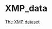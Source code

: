 # XMP_data
[The XMP dataset](https://drive.google.com/file/d/1eYkaQjylgy1QFUzV35uTIB8fCRRsc8_6/view?usp=drive_link)
